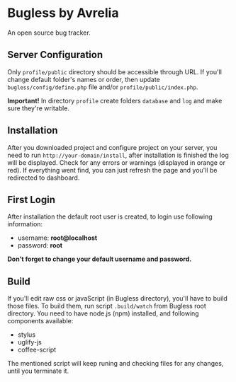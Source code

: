Bugless by Avrelia
=================

An open source bug tracker.

Server Configuration
--------------------
Only `profile/public` directory should be accessible through URL. If you'll change default folder's names or order,
then update `bugless/config/define.php` file and/or `profile/public/index.php`.

**Important!**
In directory `profile` create folders `database` and `log` and make sure they're writable.

Installation
------------
After you downloaded project and configure project on your server, you need to run `http://your-domain/install`,
after installation is finished the log will be displayed. Check for any errors or warnings (displayed in orange or red).
If everything went find, you can just refresh the page and you'll be redirected to dashboard.

First Login
-----------
After installation the default root user is created, to login use following information:
- username: **root@localhost**
- password: **root**

**Don't forget to change your default username and password.**

Build
-----
If you'll edit raw css or javaScript (in Bugless directory), you'll have to build those files. 
To build them, run script `.build/watch` from Bugless root directory.
You need to have node.js (npm) installed, and following components available:
- stylus
- uglify-js
- coffee-script

The mentioned script will keep runing and checking files for any changes, until you terminate it.